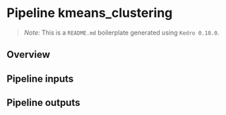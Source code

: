 # Pipeline kmeans_clustering

> *Note:* This is a `README.md` boilerplate generated using `Kedro 0.18.0`.

## Overview

<!---
Please describe your modular pipeline here.
-->

## Pipeline inputs

<!---
The list of pipeline inputs.
-->

## Pipeline outputs

<!---
The list of pipeline outputs.
-->
